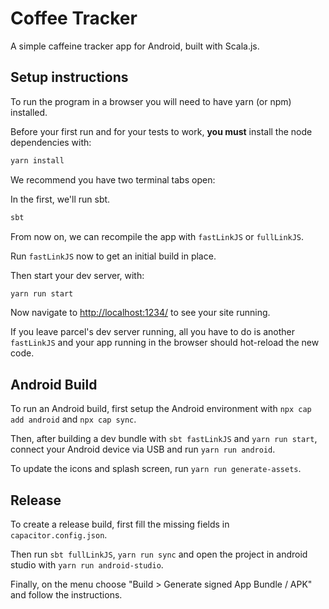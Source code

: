 # Coffee Tracker

A simple caffeine tracker app for Android, built with Scala.js.

## Setup instructions

To run the program in a browser you will need to have yarn (or npm) installed.

Before your first run and for your tests to work, **you must** install the node dependencies with:

```sh
yarn install
```
We recommend you have two terminal tabs open:

In the first, we'll run sbt.

```sh
sbt
```

From now on, we can recompile the app with `fastLinkJS` or `fullLinkJS`.

Run `fastLinkJS` now to get an initial build in place.

Then start your dev server, with:

```sh
yarn run start
```

Now navigate to [http://localhost:1234/](http://localhost:1234/) to see your site running.

If you leave parcel's dev server running, all you have to do is another `fastLinkJS` and your app running in the browser should hot-reload the new code.

## Android Build

To run an Android build, first setup the Android environment with `npx cap add android` and `npx cap sync`.

Then, after building a dev bundle with `sbt fastLinkJS` and `yarn run start`, connect your Android device via USB and run `yarn run android`.

To update the icons and splash screen, run `yarn run generate-assets`.

## Release

To create a release build, first fill the missing fields in `capacitor.config.json`.

Then run `sbt fullLinkJS`, `yarn run sync` and open the project in android studio with `yarn run android-studio`.

Finally, on the menu choose "Build > Generate signed App Bundle / APK" and follow the instructions.
